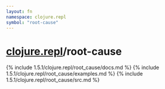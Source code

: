 ```yaml
---
layout: fn
namespace: clojure.repl
symbol: "root-cause"
---
```


# [clojure.repl](../)/root-cause

{% include 1.5.1/clojure.repl/root_cause/docs.md %}
{% include 1.5.1/clojure.repl/root_cause/examples.md %}
{% include 1.5.1/clojure.repl/root_cause/src.md %}

